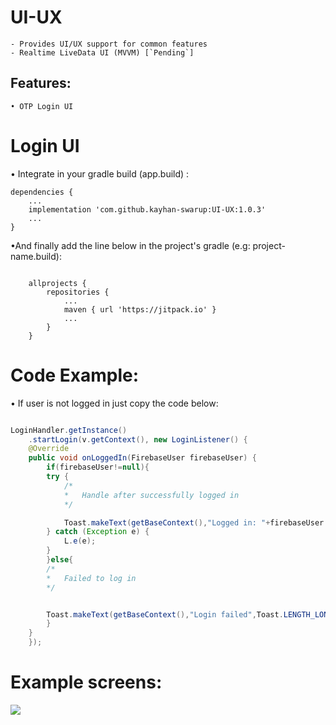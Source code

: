 # UI-UX
	- Provides UI/UX support for common features
	- Realtime LiveData UI (MVVM) [`Pending`]

## Features:
	• OTP Login UI
	
	
# Login UI
• Integrate in your gradle build (app.build) :
			
```
dependencies {
    ...
    implementation 'com.github.kayhan-swarup:UI-UX:1.0.3'
    ...
}
```

			
	
•And finally add the line below in the project's gradle (e.g: project-name.build):

```

    allprojects {
        repositories {
            ...        
            maven { url 'https://jitpack.io' }
            ...
        }
    }

```


# Code Example:

• If user is not logged in just copy the code below:


```java

LoginHandler.getInstance()
	.startLogin(v.getContext(), new LoginListener() {
	@Override
	public void onLoggedIn(FirebaseUser firebaseUser) {
	    if(firebaseUser!=null){
		try {
		    /*
		    *   Handle after successfully logged in
		    */

		    Toast.makeText(getBaseContext(),"Logged in: "+firebaseUser.getPhoneNumber(),Toast.LENGTH_LONG).show();
		} catch (Exception e) {
		    L.e(e);
		}
	    }else{
		/*
		*   Failed to log in
		*/


		Toast.makeText(getBaseContext(),"Login failed",Toast.LENGTH_LONG).show();
	    }
	}
	});
```

# Example screens:

<img src="https://user-images.githubusercontent.com/7688524/100517792-867c4780-31b7-11eb-9ffe-af3c2be0a10d.png" />
	

		
		
		

